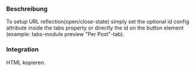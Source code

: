 ### Beschreibung

To setup URL reflection(open/close-state) simply set the optional id config attribute inside the tabs property or directly the id on the button element (example: tabs-module preview "Per Post"-tab).

### Integration

HTML kopieren.
